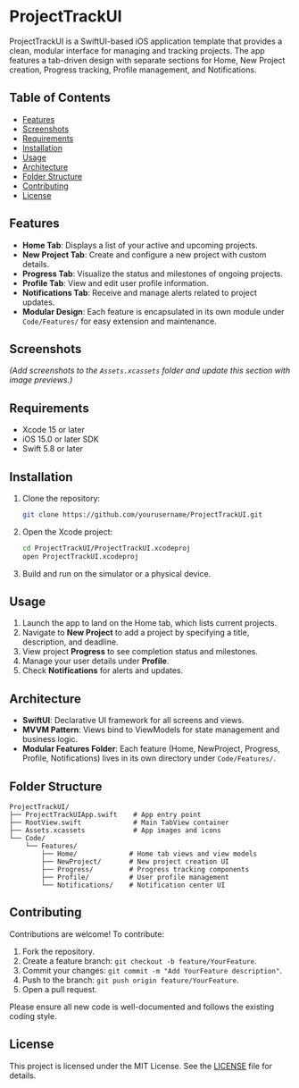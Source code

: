 # ProjectTrackUI

ProjectTrackUI is a SwiftUI-based iOS application template that provides a clean, modular interface for managing and tracking projects. The app features a tab-driven design with separate sections for Home, New Project creation, Progress tracking, Profile management, and Notifications.

## Table of Contents

* [Features](#features)
* [Screenshots](#screenshots)
* [Requirements](#requirements)
* [Installation](#installation)
* [Usage](#usage)
* [Architecture](#architecture)
* [Folder Structure](#folder-structure)
* [Contributing](#contributing)
* [License](#license)

## Features

* **Home Tab**: Displays a list of your active and upcoming projects.
* **New Project Tab**: Create and configure a new project with custom details.
* **Progress Tab**: Visualize the status and milestones of ongoing projects.
* **Profile Tab**: View and edit user profile information.
* **Notifications Tab**: Receive and manage alerts related to project updates.
* **Modular Design**: Each feature is encapsulated in its own module under `Code/Features/` for easy extension and maintenance.

## Screenshots

*(Add screenshots to the `Assets.xcassets` folder and update this section with image previews.)*

## Requirements

* Xcode 15 or later
* iOS 15.0 or later SDK
* Swift 5.8 or later

## Installation

1. Clone the repository:

   ```bash
   git clone https://github.com/yourusername/ProjectTrackUI.git
   ```
2. Open the Xcode project:

   ```bash
   cd ProjectTrackUI/ProjectTrackUI.xcodeproj
   open ProjectTrackUI.xcodeproj
   ```
3. Build and run on the simulator or a physical device.

## Usage

1. Launch the app to land on the Home tab, which lists current projects.
2. Navigate to **New Project** to add a project by specifying a title, description, and deadline.
3. View project **Progress** to see completion status and milestones.
4. Manage your user details under **Profile**.
5. Check **Notifications** for alerts and updates.

## Architecture

* **SwiftUI**: Declarative UI framework for all screens and views.
* **MVVM Pattern**: Views bind to ViewModels for state management and business logic.
* **Modular Features Folder**: Each feature (Home, NewProject, Progress, Profile, Notifications) lives in its own directory under `Code/Features/`.

## Folder Structure

```
ProjectTrackUI/
├── ProjectTrackUIApp.swift    # App entry point
├── RootView.swift             # Main TabView container
├── Assets.xcassets            # App images and icons
└── Code/
    └── Features/
        ├── Home/             # Home tab views and view models
        ├── NewProject/       # New project creation UI
        ├── Progress/         # Progress tracking components
        ├── Profile/          # User profile management
        └── Notifications/    # Notification center UI
```

## Contributing

Contributions are welcome! To contribute:

1. Fork the repository.
2. Create a feature branch: `git checkout -b feature/YourFeature`.
3. Commit your changes: `git commit -m "Add YourFeature description"`.
4. Push to the branch: `git push origin feature/YourFeature`.
5. Open a pull request.

Please ensure all new code is well-documented and follows the existing coding style.

## License

This project is licensed under the MIT License. See the [LICENSE](LICENSE) file for details.
